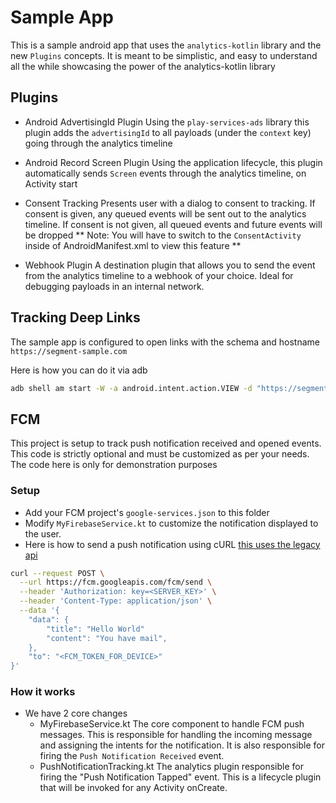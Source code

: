 # Sample App
This is a sample android app that uses the `analytics-kotlin` library and the new `Plugins` concepts. It is meant to be simplistic, and easy to understand all the while showcasing the power of the analytics-kotlin library

## Plugins
- Android AdvertisingId Plugin
Using the `play-services-ads` library this plugin adds the `advertisingId` to all payloads (under the `context` key) going through the analytics timeline

- Android Record Screen Plugin
Using the application lifecycle, this plugin automatically sends `Screen` events through the analytics timeline, on Activity start

- Consent Tracking
Presents user with a dialog to consent to tracking. If consent is given, any queued events will be sent out to the analytics timeline. If consent is not given, all queued events and future events will be dropped
** Note: You will have to switch to the `ConsentActivity` inside of AndroidManifest.xml to view this feature **

- Webhook Plugin
A destination plugin that allows you to send the event from the analytics timeline to a webhook of your choice. Ideal for debugging payloads in an internal network.

## Tracking Deep Links
The sample app is configured to open links with the schema and hostname `https://segment-sample.com`

Here is how you can do it via adb
```bash
adb shell am start -W -a android.intent.action.VIEW -d "https://segment-sample.com?utm_source=cli\&utm_click=2" com.segment.analytics.next
```

## FCM
This project is setup to track push notification received and opened events. This code is strictly optional and must be customized as per your needs. The code here is only for demonstration purposes
### Setup
- Add your FCM project's `google-services.json` to this folder
- Modify `MyFirebaseService.kt` to customize the notification displayed to the user.
- Here is how to send a push notification using cURL [this uses the legacy api](https://firebase.google.com/docs/cloud-messaging/send-message#send-messages-using-the-legacy-app-server-protocols)
```bash
curl --request POST \
  --url https://fcm.googleapis.com/fcm/send \
  --header 'Authorization: key=<SERVER_KEY>' \
  --header 'Content-Type: application/json' \
  --data '{
	"data": {
		"title": "Hello World"
		"content": "You have mail",
	},
	"to": "<FCM_TOKEN_FOR_DEVICE>"
}'
```

### How it works
- We have 2 core changes
  - MyFirebaseService.kt
  The core component to handle FCM push messages. This is responsible for handling the incoming message and assigning the intents for the notification. It is also responsible for firing the `Push Notification Received` event.
  - PushNotificationTracking.kt
  The analytics plugin responsible for firing the "Push Notification Tapped" event. This is a lifecycle plugin that will be invoked for any Activity onCreate.